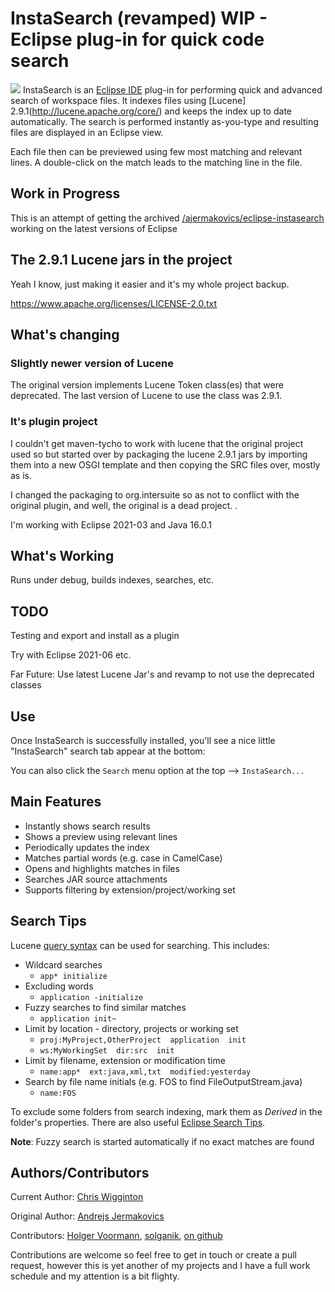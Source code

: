 # InstaSearch (revamped) WIP - Eclipse plug-in for quick code search



![](./instasearch/icons/search_results.gif) InstaSearch is an  [Eclipse IDE](http://eclipse.org) plug-in for performing quick and advanced search of workspace files. It indexes files using [Lucene] 2.9.1(http://lucene.apache.org/core/) and keeps the index up to date automatically. The search is performed instantly as-you-type and resulting files are displayed in an Eclipse view.

Each file then can be previewed using few most matching and relevant lines. A double-click on the match leads to the matching line in the file.

## Work in Progress

This is an attempt of getting the archived [/ajermakovics/eclipse-instasearch](https://github.com/ajermakovics/eclipse-instasearch/) working on the latest versions of Eclipse

## The 2.9.1 Lucene jars in the project
Yeah I know, just making it easier and it's my whole project backup.

https://www.apache.org/licenses/LICENSE-2.0.txt

## What's changing

### Slightly newer version of Lucene
The original version implements Lucene Token class(es) that were deprecated.  The
last version of Lucene to use the class was 2.9.1. 

### It's plugin project
I couldn't get maven-tycho to work with lucene that the original project used so  but started over
by packaging the lucene 2.9.1 jars by importing them into a new OSGI template and then copying the SRC files over, mostly as is.  

I changed the packaging to org.intersuite so as not to conflict with the original plugin, and well, the original is a dead project.  .

I'm working with Eclipse 2021-03 and Java 16.0.1

## What's Working
Runs under debug, builds indexes, searches, etc.  

## TODO
Testing and export and install as a plugin

Try with Eclipse 2021-06 etc.

Far Future: Use latest Lucene Jar's and revamp to not use the deprecated classes

## Use

Once InstaSearch is successfully installed, you'll see a nice little "InstaSearch" search tab appear at the bottom:

You can also click the `Search` menu option at the top --> `InstaSearch...`

## Main Features

* Instantly shows search results
* Shows a preview using relevant lines
* Periodically updates the index
* Matches partial words (e.g. case in CamelCase)
* Opens and highlights matches in files
* Searches JAR source attachments
* Supports filtering by extension/project/working set


## Search Tips

Lucene [query syntax](http://lucene.apache.org/core/old_versioned_docs/versions/3_0_0/queryparsersyntax.html) can be used for searching. This includes:

* Wildcard searches
  * `app* initialize`
* Excluding words
  * `application -initialize`
* Fuzzy searches to find similar matches
   * `application init~`
* Limit by location - directory, projects or working set
   * `proj:MyProject,OtherProject  application  init `
   * `ws:MyWorkingSet  dir:src  init `
* Limit by filename, extension or modification time
   * `name:app*  ext:java,xml,txt  modified:yesterday  `
* Search by file name initials (e.g. FOS to find FileOutputStream.java)
   * `name:FOS`

To exclude some folders from search indexing, mark them as *Derived* in the folder's properties.
There are also useful [Eclipse Search Tips](https://github.com/ajermakovics/eclipse-instasearch/wiki/Eclipse-search-tips).

**Note**: Fuzzy search is started automatically if no exact matches are found



## Authors/Contributors

Current Author: [Chris Wigginton](http://github.com/wiggick)

Original Author:  [Andrejs Jermakovics](http://github.com/ajermakovics)

Contributors:  [Holger Voormann](http://eclipsehowl.wordpress.com/), [solganik](https://github.com/solganik), [on github](https://github.com/ajermakovics/eclipse-instasearch/graphs/contributors)

Contributions are welcome so feel free to get in touch or create a pull request, however this is yet another of my projects and I have a full work schedule and my attention is a bit flighty.

